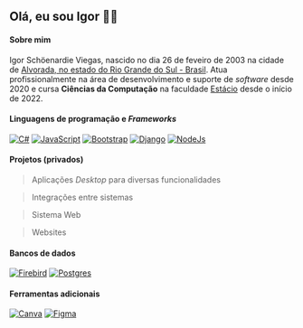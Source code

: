 ## Ol&aacute;, eu sou Igor 👨‍💻

#### Sobre mim
Igor Sch&ouml;enardie Viegas, nascido no dia 26 de feveiro de 2003 na cidade de [Alvorada, no estado do Rio Grande do Sul - Brasil](https://maps.app.goo.gl/ZK1oTpgzDu38NTuG7). Atua profissionalmente na &aacute;rea de desenvolvimento e suporte de _software_ desde 2020 e cursa **Ci&ecirc;ncias da Computa&ccedil;&atilde;o** na faculdade [Est&aacute;cio](https://estacio.br) desde o in&iacute;cio de 2022.

#### Linguagens de programa&ccedil;&atilde;o e _Frameworks_
[![C#](https://img.shields.io/badge/c%23-%23239120.svg?style=for-the-badge&logo=c-sharp&logoColor=white)](https://learn.microsoft.com/pt-br/dotnet/csharp)
[![JavaScript](https://img.shields.io/badge/JavaScript-F7DF1E?style=for-the-badge&logo=javascript&logoColor=black)](https://www.javascript.com)
[![Bootstrap](https://img.shields.io/badge/Bootstrap-563D7C?style=for-the-badge&logo=bootstrap&logoColor=white)](https://getbootstrap.com)
[![Django](https://img.shields.io/badge/Django-092E20?style=for-the-badge&logo=django&logoColor=white)](https://www.djangoproject.com)
[![NodeJs](https://img.shields.io/badge/Node.js-43853D?style=for-the-badge&logo=node.js&logoColor=white)](https://nodejs.org/en)

#### Projetos (privados)
> Aplica&ccedil;&otilde;es _Desktop_ para diversas funcionalidades

> Integra&ccedil;&otilde;es entre sistemas

> Sistema Web

> Websites

#### Bancos de dados
[![Firebird](https://img.shields.io/badge/FirebirdSQL-orange?style=for-the-badge&logo=firebird&logoColor=white)](https://www.firebirdsql.org)
[![Postgres](https://img.shields.io/badge/PostgreSQL-316192?style=for-the-badge&logo=postgresql&logoColor=white)](https://www.postgresql.org)

#### Ferramentas adicionais
[![Canva](https://img.shields.io/badge/Canva-%2300C4CC.svg?&style=for-the-badge&logo=Canva&logoColor=white)](https://www.canva.com)
[![Figma](https://img.shields.io/badge/Figma-F24E1E?style=for-the-badge&logo=figma&logoColor=white)](https://www.figma.com)
